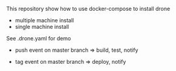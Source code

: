 This repository show how to use docker-compose to install drone

* multiple machine install
* single machine install

See .drone.yaml for demo

* push event on master branch => build, test, notify

* tag event on master branch => deploy, notify

